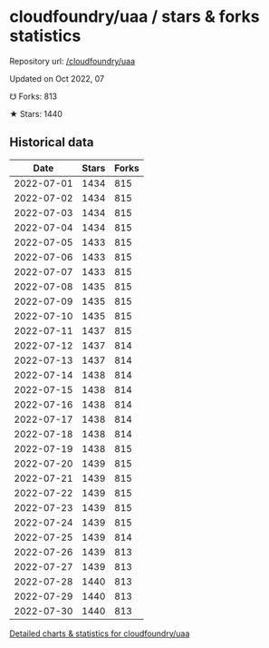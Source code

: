 # cloudfoundry/uaa / stars & forks statistics

Repository url: [/cloudfoundry/uaa](https://github.com/cloudfoundry/uaa)

Updated on Oct 2022, 07

☋ Forks: 813

★ Stars: 1440

## Historical data
| Date | Stars | Forks |
|------|-------|-------|
| 2022-07-01 | 1434 | 815 | 
| 2022-07-02 | 1434 | 815 | 
| 2022-07-03 | 1434 | 815 | 
| 2022-07-04 | 1434 | 815 | 
| 2022-07-05 | 1433 | 815 | 
| 2022-07-06 | 1433 | 815 | 
| 2022-07-07 | 1433 | 815 | 
| 2022-07-08 | 1435 | 815 | 
| 2022-07-09 | 1435 | 815 | 
| 2022-07-10 | 1435 | 815 | 
| 2022-07-11 | 1437 | 815 | 
| 2022-07-12 | 1437 | 814 | 
| 2022-07-13 | 1437 | 814 | 
| 2022-07-14 | 1438 | 814 | 
| 2022-07-15 | 1438 | 814 | 
| 2022-07-16 | 1438 | 814 | 
| 2022-07-17 | 1438 | 814 | 
| 2022-07-18 | 1438 | 814 | 
| 2022-07-19 | 1438 | 815 | 
| 2022-07-20 | 1439 | 815 | 
| 2022-07-21 | 1439 | 815 | 
| 2022-07-22 | 1439 | 815 | 
| 2022-07-23 | 1439 | 815 | 
| 2022-07-24 | 1439 | 815 | 
| 2022-07-25 | 1439 | 814 | 
| 2022-07-26 | 1439 | 813 | 
| 2022-07-27 | 1439 | 813 | 
| 2022-07-28 | 1440 | 813 | 
| 2022-07-29 | 1440 | 813 | 
| 2022-07-30 | 1440 | 813 | 


[Detailed charts & statistics for cloudfoundry/uaa](https://reviewgithub.com/rep/cloudfoundry/uaa)
